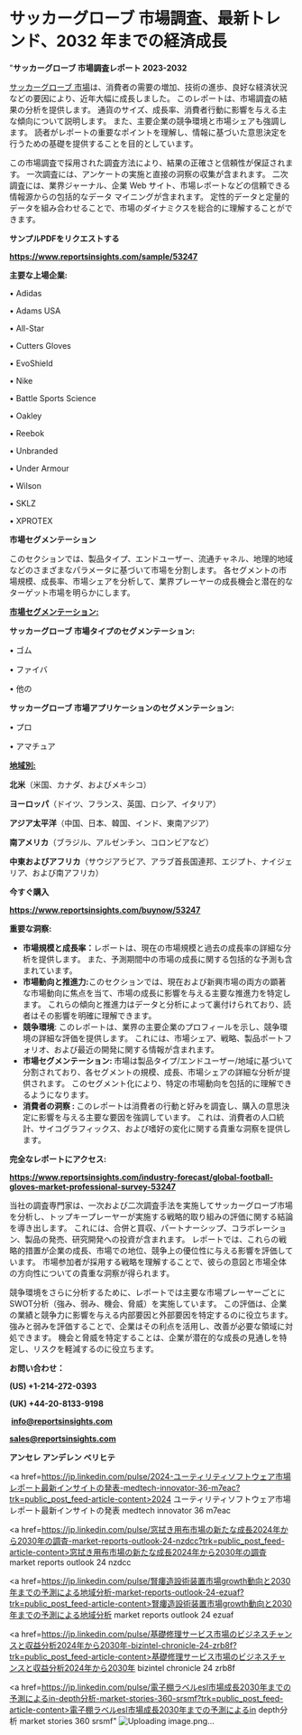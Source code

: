 # サッカーグローブ 市場調査、最新トレンド、2032 年までの経済成長

"<strong>サッカーグローブ 市場調査レポート 2023-2032</strong>

<a href=https://www.reportsinsights.com/sample/53247>サッカーグローブ 市場</a>は、消費者の需要の増加、技術の進歩、良好な経済状況などの要因により、近年大幅に成長しました。 このレポートは、市場調査の結果の分析を提供します。 通貨のサイズ、成長率、消費者行動に影響を与える主な傾向について説明します。 また、主要企業の競争環境と市場シェアも強調します。 読者がレポートの重要なポイントを理解し、情報に基づいた意思決定を行うための基礎を提供することを目的としています。

この市場調査で採用された調査方法により、結果の正確さと信頼性が保証されます。 一次調査には、アンケートの実施と直接の洞察の収集が含まれます。 二次調査には、業界ジャーナル、企業 Web サイト、市場レポートなどの信頼できる情報源からの包括的なデータ マイニングが含まれます。 定性的データと定量的データを組み合わせることで、市場のダイナミクスを総合的に理解することができます。

<strong><b>サンプルPDFをリクエストする</b></strong>

<a href=https://www.reportsinsights.com/sample/53247><strong><u>https://www.reportsinsights.com/sample/53247</u></strong></a>

<strong>主要な上場企業:</strong>

• Adidas

• Adams USA

• All-Star

• Cutters Gloves

• EvoShield

• Nike

• Battle Sports Science

• Oakley

• Reebok

• Unbranded

• Under Armour

• Wilson

• SKLZ

• XPROTEX

<strong>市場セグメンテーション</strong>

このセクションでは、製品タイプ、エンドユーザー、流通チャネル、地理的地域などのさまざまなパラメータに基づいて市場を分割します。 各セグメントの市場規模、成長率、市場シェアを分析して、業界プレーヤーの成長機会と潜在的なターゲット市場を明らかにします。

<strong><u>市場セグメンテーション</u></strong><strong><u>:</u></strong>

<strong>サッカーグローブ 市場タイプのセグメンテーション:</strong>

• ゴム

• ファイバ

• 他の

<strong>サッカーグローブ 市場アプリケーションのセグメンテーション:</strong>

• プロ

• アマチュア

<strong><u>地域別</u></strong><strong><u>:</u></strong>

<strong>北米</strong>（米国、カナダ、およびメキシコ）

<strong>ヨーロッパ</strong>（ドイツ、フランス、英国、ロシア、イタリア）

<strong>アジア太平洋</strong>（中国、日本、韓国、インド、東南アジア）

<strong>南アメリカ</strong>（ブラジル、アルゼンチン、コロンビアなど）

<strong>中東およびアフリカ</strong>（サウジアラビア、アラブ首長国連邦、エジプト、ナイジェリア、および南アフリカ）

<strong>今すぐ購入</strong>

<a href=https://www.reportsinsights.com/buynow/53247><strong><u>https://www.reportsinsights.com/buynow/53247</u></strong></a>

<strong>重要な洞察:</strong>
<ul>
  <li><strong>市場規模と成長率：</strong>レポートは、現在の市場規模と過去の成長率の詳細な分析を提供します。 また、予測期間中の市場の成長に関する包括的な予測も含まれています。</li>
  <li><strong>市場動向と推進力:</strong>このセクションでは、現在および新興市場の両方の顕著な市場動向に焦点を当て、市場の成長に影響を与える主要な推進力を特定します。 これらの傾向と推進力はデータと分析によって裏付けられており、読者はその影響を明確に理解できます。</li>
  <li><strong>競争環境</strong>: このレポートは、業界の主要企業のプロフィールを示し、競争環境の詳細な評価を提供します。 これには、市場シェア、戦略、製品ポートフォリオ、および最近の開発に関する情報が含まれます。</li>
  <li><strong>市場セグメンテーション: </strong>市場は製品タイプ/エンドユーザー/地域に基づいて分割されており、各セグメントの規模、成長、市場シェアの詳細な分析が提供されます。 このセグメント化により、特定の市場動向を包括的に理解できるようになります。</li>
  <li><strong>消費者の洞察 : </strong>このレポートは消費者の行動と好みを調査し、購入の意思決定に影響を与える主要な要因を強調しています。 これは、消費者の人口統計、サイコグラフィックス、および嗜好の変化に関する貴重な洞察を提供します。</li>
</ul>
<strong>完全なレポートにアクセス:</strong>

<a href=https://www.reportsinsights.com/industry-forecast/global-football-gloves-market-professional-survey-53247><strong><u><b>https://www.reportsinsights.com/industry-forecast/global-football-gloves-market-professional-survey-53247</b></u></strong></a>

当社の調査専門家は、一次および二次調査手法を実施してサッカーグローブ市場を分析し、トップキープレーヤーが実施する戦略的取り組みの評価に関する結論を導き出します。 これには、合併と買収、パートナーシップ、コラボレーション、製品の発売、研究開発への投資が含まれます。 レポートでは、これらの戦略的措置が企業の成長、市場での地位、競争上の優位性に与える影響を評価しています。 市場参加者が採用する戦略を理解することで、彼らの意図と市場全体の方向性についての貴重な洞察が得られます。

競争環境をさらに分析するために、レポートでは主要な市場プレーヤーごとにSWOT分析（強み、弱み、機会、脅威）を実施しています。 この評価は、企業の業績と競争力に影響を与える内部要因と外部要因を特定するのに役立ちます。 強みと弱みを評価することで、企業はその利点を活用し、改善が必要な領域に対処できます。 機会と脅威を特定することは、企業が潜在的な成長の見通しを特定し、リスクを軽減するのに役立ちます。

<strong>お問い合わせ：</strong>

<strong>(US) +1-214-272-0393</strong>

<strong>(UK) +44-20-8133-9198</strong>

<strong> </strong><a href=info@reportsinsights.com><strong><u>info@reportsinsights.com</u></strong></a>

<a href=sales@reportsinsights.com><strong><u>sales@reportsinsights.com</u></strong></a>

<strong>アンセレ アンデレン ベリヒテ</strong>

<a href=https://jp.linkedin.com/pulse/2024-ユーティリティソフトウェア市場レポート最新インサイトの発表-medtech-innovator-36-m7eac?trk=public_post_feed-article-content>2024 ユーティリティソフトウェア市場レポート最新インサイトの発表 medtech innovator 36 m7eac</a>

<a href=https://jp.linkedin.com/pulse/窓拭き用布市場の新たな成長2024年から2030年の調査-market-reports-outlook-24-nzdcc?trk=public_post_feed-article-content>窓拭き用布市場の新たな成長2024年から2030年の調査 market reports outlook 24 nzdcc</a>

<a href=https://jp.linkedin.com/pulse/腎瘻造設術装置市場growth動向と2030年までの予測による地域分析-market-reports-outlook-24-ezuaf?trk=public_post_feed-article-content>腎瘻造設術装置市場growth動向と2030年までの予測による地域分析 market reports outlook 24 ezuaf</a>

<a href=https://jp.linkedin.com/pulse/基礎修理サービス市場のビジネスチャンスと収益分析2024年から2030年-bizintel-chronicle-24-zrb8f?trk=public_post_feed-article-content>基礎修理サービス市場のビジネスチャンスと収益分析2024年から2030年 bizintel chronicle 24 zrb8f</a>

<a href=https://jp.linkedin.com/pulse/電子棚ラベルesl市場成長2030年までの予測によるin-depth分析-market-stories-360-srsmf?trk=public_post_feed-article-content>電子棚ラベルesl市場成長2030年までの予測によるin depth分析 market stories 360 srsmf</a>"
![Uploading image.png…]()

